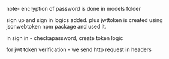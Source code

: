 note- encryption of password is done in models folder

sign up and sign in logics added.
plus jwttoken is created using jsonwebtoken npm package and used it.

in sign in - checkapassword, create token logic

for jwt  token verification - we send http request in headers